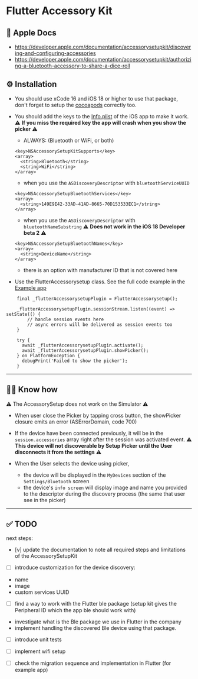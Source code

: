 # Flutter Accessory Kit

## 📗 Apple Docs

- <https://developer.apple.com/documentation/accessorysetupkit/discovering-and-configuring-accessories>
- <https://developer.apple.com/documentation/accessorysetupkit/authorizing-a-bluetooth-accessory-to-share-a-dice-roll>

## ⚙️ Installation

* You should use xCode 16 and iOS 18 or higher to use that package, don't forget to setup the [cocoapods](./example/ios/Podfile) correctly too.

* You should add the keys to the [Info.plist](./example/ios/Runner/Info.plist) of the iOS app to make it work. ⚠️ **If you miss the required key the app will crash when you show the picker** ⚠️ 
  * ALWAYS: (Bluetooth or WiFi, or both)
  ```
  <key>NSAccessorySetupKitSupports</key>
  <array>
    <string>Bluetooth</string>
    <string>WiFi</string>
  </array>
  ```
  * when you use the ``ASDiscoveryDescriptor`` with ``bluetoothServiceUUID``
  ```
  <key>NSAccessorySetupBluetoothServices</key>
  <array>
    <string>149E9E42-33AD-41AD-8665-70D153533EC1</string>
  </array>
  ```
  * when you use the ``ASDiscoveryDescriptor`` with ``bluetoothNameSubstring``
  ⚠️ **Does not work in the iOS 18 Developer beta 2** ⚠️ 
  ```
  <key>NSAccessorySetupBluetoothNames</key>
  <array>
    <string>DeviceName</string>
  </array>
  ```
  * there is an option with manufacturer ID that is not covered here



* Use the FlutterAccessorysetup class. See the full code example in the [Example app](./example/lib/main.dart) 

```
    final _flutterAccessorysetupPlugin = FlutterAccessorysetup();

    _flutterAccessorysetupPlugin.sessionStream.listen((event) => setState(() {
        // handle session events here
        // async errors will be delivered as session events too
    }

    try {
      await _flutterAccessorysetupPlugin.activate();
      await _flutterAccessorysetupPlugin.showPicker();
    } on PlatformException {
      debugPrint('Failed to show the picker');
    }
```

----
## 🧑‍🦯 Know how

⚠️ The AccessorySetup does not work on the Simulator ⚠️ 

* When user close the Picker by tapping cross button, the showPicker closure emits an error (ASErrorDomain, code 700)

* If the device have been connected previously, it will be in the ``session.accessories`` array right after the session was activated event. 
⚠️ **This device will not discoverable by Setup Picker until the User disconnects it from the settings** ⚠️

* When the User selects the device using picker, 
  * the device will be displayed in the `MyDevices` section of the `Settings/Bluetooth` screen
  * the device's `info screen` will display image and name you provided to the descriptor during the discovery process (the same that user see in the picker)

----

## ✅ TODO

next steps:

- [v] update the documentation to note all required steps and limitations of the AccessorySetupKit

- [ ] introduce customization for the device discovery:
* name
* image
* custom services UUID

- [ ] find a way to work with the Flutter ble package (setup kit gives the Peripheral ID which the app ble should work with)
* investigate what is the Ble package we use in Flutter in the company
* implement handling the discovered Ble device using that package.

- [ ] introduce unit tests

- [ ] implement wifi setup

- [ ] check the migration sequence and implementation in Flutter (for example app)